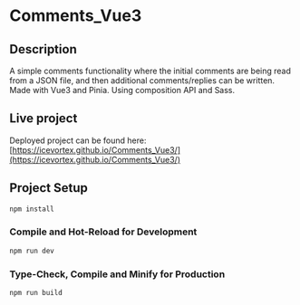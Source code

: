 # Comments_Vue3

## Description
A simple comments functionality where the initial comments are being read from a JSON file, and then additional comments/replies can be written. Made with Vue3 and Pinia. Using composition API and Sass.

## Live project
Deployed project can be found here: [https://icevortex.github.io/Comments_Vue3/](https://icevortex.github.io/Comments_Vue3/)

## Project Setup

```sh
npm install
```

### Compile and Hot-Reload for Development

```sh
npm run dev
```

### Type-Check, Compile and Minify for Production

```sh
npm run build
```
